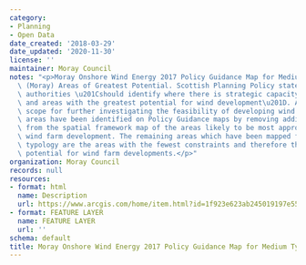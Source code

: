```yaml
---
category:
- Planning
- Open Data
date_created: '2018-03-29'
date_updated: '2020-11-30'
license: ''
maintainer: Moray Council
notes: "<p>Moray Onshore Wind Energy 2017 Policy Guidance Map for Medium Typologies\
  \ (Moray) Areas of Greatest Potential. Scottish Planning Policy states that planning\
  \ authorities \u201Cshould identify where there is strategic capacity for wind farms,\
  \ and areas with the greatest potential for wind development\u201D. Areas of greatest\
  \ scope for further investigating the feasibility of developing wind farms. These\
  \ areas have been identified on Policy Guidance maps by removing additional constraints\
  \ from the spatial framework map of the areas likely to be most appropriate for\
  \ wind farm development. The remaining areas which have been mapped for each development\
  \ typology are the areas with the fewest constraints and therefore the greatest\
  \ potential for wind farm developments.</p>"
organization: Moray Council
records: null
resources:
- format: html
  name: Description
  url: https://www.arcgis.com/home/item.html?id=1f923e623ab245019197e556c1a31daf
- format: FEATURE LAYER
  name: FEATURE LAYER
  url: ''
schema: default
title: Moray Onshore Wind Energy 2017 Policy Guidance Map for Medium Typologies (Moray)
---
```

